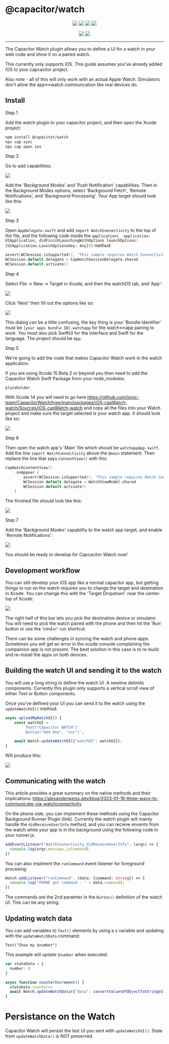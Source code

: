 # @capacitor/watch

<p align="center">
  <a href="https://github.com/ionic-team/capacitorwatch/actions?query=workflow%3ACI"><img src="https://img.shields.io/github/actions/workflow/status/ionic-team/capacitor/ci.yml?style=flat-square" /></a>
  <a href="https://www.npmjs.com/package/@capacitor/watch"><img src="https://img.shields.io/npm/dw/@capacitor/watch?style=flat-square" /></a>
  <a href="https://www.npmjs.com/package/@capacitor/watch"><img src="https://img.shields.io/npm/v/@capacitor/watch?style=flat-square" /></a>
  <a href="https://www.npmjs.com/package/@capacitor/watch"><img src="https://img.shields.io/npm/l/@capacitor/watch?style=flat-square" /></a>
</p>
<p align="center">
  <a href="https://capacitorjs.com/docs"><img src="https://img.shields.io/static/v1?label=docs&message=capacitorjs.com&color=blue&style=flat-square" /></a>
  <a href="https://twitter.com/capacitorjs"><img src="https://img.shields.io/twitter/follow/capacitorjs" /></a>
</p>

---

The Capacitor Watch plugin allows you to define a UI for a watch in your web code and show it on a paired watch.

This currently only supports iOS. This guide assumes you've already added iOS to your capcacitor project.

Also note - all of this will only work with an actual Apple Watch. Simulators don't allow the app<->watch communcation like real devices do.

## Install

Step 1

Add the watch plugin to your capacitor project, and then open the Xcode project:

```bash
npm install @capacitor/watch
npx cap sync
npx cap open ios
```

Step 2

Go to add capabilities:

<img src="img/add-capability.png" />

Add the 'Background Modes' and 'Push Notification' capabilities. Then in the Background Modes options, select 'Background Fetch', 'Remote Notifications', and 'Background Processing'. Your App target should look like this:

<img src="img/capabilities-final.png" />

Step 3

Open `AppDelegate.swift` and add `import WatchConnectivity` to the top of the file, and the following code inside the `application(_ application: UIApplication, didFinishLaunchingWithOptions launchOptions: [UIApplication.LaunchOptionsKey: Any]?)` method:

```swift
assert(WCSession.isSupported(), "This sample requires Watch Connectivity support!")
WCSession.default.delegate = CapWatchSessionDelegate.shared
WCSession.default.activate()
```

Step 4

Select File -> New -> Target in Xcode, and then the watchOS tab, and 'App':

<img src="img/target-watch.png" />

Click 'Next' then fill out the options like so:

<img src="img/watch-target-options.png" />

This dialog can be a little confusing, the key thing is your 'Bundle Identifier' must be `[your apps bundle ID].watchapp` for the watch<->app pairing to work. You must also pick SwiftUI for the Interface and Swift for the language. The project should be `App`.

Step 5

We're going to add the code that makes Capacitor Watch work in the watch application. 

If you are using Xcode 15 Beta 2 or beyond you then need to add the Capacitor Watch Swift Package from your node_modules:

`placeholder`

With Xcode 14 you will need to go here https://github.com/ionic-team/CapacitorWatch/tree/main/packages/iOS-capWatch-watch/Sources/iOS-capWatch-watch and copy all the files into your Watch project and make sure the target selected is your watch app. It should look like so:

<img src="img/watch-sources-added.png" />

Step 6

Then open the watch app's 'Main' file which should be `watchappApp.swift`. Add the line `import WatchConnectivity` above the `@main` statement. Then replace the line that says `ContentView()` with this:

```swift
CapWatchContentView()
    .onAppear {
        assert(WCSession.isSupported(), "This sample requires Watch Connectivity support!")
        WCSession.default.delegate = WatchViewModel.shared
        WCSession.default.activate()
    }
```

The finished file should look like this:

<img src="img/watch-main-code.png" />

Step 7

Add the 'Background Modes' capability to the watch app target, and enable 'Remote Notifications':

<img src="img/watch-remote-not.png" />

You should be ready to develop for Capcacitor Watch now!

## Development workflow

You can still develop your iOS app like a normal capacitor app, but getting things to run on the watch requires you to change the target and destination in Xcode. You can change this with the 'Target Dropdown' near the center-top of Xcode:

<img src="img/target-dropdown.png" />

The right half of this bar lets you pick the destination device or simulator. You will need to pick the watch paired with the phone and then hit the 'Run' button or use the 'cmd+r' run shortcut.

There can be some challenges in syncing the watch and phone apps. Sometimes you will get an error in the xcode console complaining the compainion app is not present. The best solution in this case is to re-build and re-install the apps on both devices.

## Building the watch UI and sending it to the watch

You will use a long string to define the watch UI. A newline delimits components. Currently this plugin only supports a vertical scroll view of either Text or Button components.

Once you've defined your UI you can send it to the watch using the `updateWatchUI()` method:

```typescript
async uploadMyWatchUI() {
    const watchUI = 
        `Text("Capacitor WATCH")
         Button("Add One", "inc")`;

    await Watch.updateWatchUI({"watchUI": watchUI});
}
```

Will produce this:

<img src="img/example-watchui.png" />

## Communicating with the watch

This article provides a great summary on the native methods and their implications: https://alexanderweiss.dev/blog/2023-01-18-three-ways-to-communicate-via-watchconnectivity

On the phone side, you can implement these methods using the Capacitor Background Runner Plugin (link). Currently the watch plugin will mainly handle the `didReceiveUserInfo` method, and you can recieve envents from the watch while your app is in the background using the following code in your runner.js:

```javascript
addEventListener("WatchConnectivity_didReceiveUserInfo", (args) => {
  console.log(args.message.jsCommand);
})
```

You can also implment the `runCommand` event listener for foreground procesing:

```typescript
Watch.addListener("runCommand", (data: {command: string}) => {
  console.log("PHONE got command - " + data.command);
})
```

The commands are the 2nd paramter in the `Button()` definition of the watch UI. This can be any string.

## Updating watch data

You can add variables to `Text()` elements by using a `$` variable and updating with the `updateWatchData` command:

```
Text("Show my $number")
```

This example will update `$number` when executed: 

```typescript
var stateData = {
  number: 0
}

async function counterIncrement() {
  stateData.counter++  
  await Watch.updateWatchData({"data": convertValuesOfObjectToStringValues(stateData)})
}
```

# Persistance on the Watch

Capacitor Watch will persist the last UI you sent with `updateWatchUI()`. State from `updateWatchData()` is NOT preserved.

